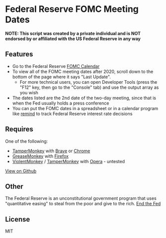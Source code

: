 Federal Reserve FOMC Meeting Dates
==================================

<!--
### Install from [GreasyFork](https://greasyfork.org/en/scripts/TODO-INSERT)
-->

**NOTE: This script was created by a private individual and is NOT endorsed by or affiliated with the US Federal Reserve in any way**

Features
--------
- Go to the Federal Reserve [FOMC Calendar](https://www.federalreserve.gov/monetarypolicy/fomccalendars.htm)
- To view all of the FOMC meeting dates after 2020, scroll down to the bottom of the page 
  where it says "Last Update". 
	- For more technical users, you can open Developer Tools (press the "F12" key, then go to the "Console" tab) and use the output array as you wish
- The dates listed are the 2nd date of the two-day meeting, since that is when 
  the Fed usually holds a press conference
- You can put the FOMC dates in a spreadsheet or in a calendar program like 
  [remind](https://dianne.skoll.ca/wiki/Remind_FAQ) to 
  track Federal Reserve interest rate decisions


Requires
--------
One of the following:
- [TamperMonkey](https://chrome.google.com/webstore/detail/tampermonkey/dhdgffkkebhmkfjojejmpbldmpobfkfo?hl=en) with [Brave](https://brave.com/) or [Chrome](https://www.google.com/chrome/browser/)
- [GreaseMonkey](https://addons.mozilla.org/en-US/firefox/addon/greasemonkey/) with [Firefox](https://www.mozilla.org/firefox)
- [ViolentMonkey](https://addons.opera.com/en/extensions/details/violent-monkey/) / [TamperMonkey](https://addons.opera.com/en/extensions/details/tampermonkey-beta/?display=en) with [Opera](http://www.opera.com/) - untested


[View on Github](https://github.com/borisjoffe/fomc-dates.js)

Other
-----
The Federal Reserve is an unconstitutional government program that uses "quantitative easing" to steal from the poor and give to the rich. [End the Fed](http://endthefed.org/)


License
-------
MIT

